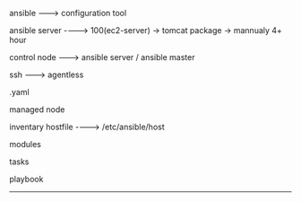 ansible ---> configuration tool

ansible server ----> 100(ec2-server) -> tomcat package -> mannualy 4+ hour 


control node ---> ansible server / ansible master 

ssh ---> agentless 

.yaml 

managed node 

inventary hostfile  ----> /etc/ansible/host 

modules 

tasks 

playbook 

------------------------------------------------------------------

